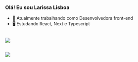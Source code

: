 ### Olá! Eu sou Larissa Lisboa


- 💼 Atualmente trabalhando como Desenvolvedora front-end
- 🖥️ Estudando React, Next e Typescript

<div style="display:inline_block"><br>

  <img align="center"  src="https://skillicons.dev/icons?i=html,css,tailwind,styledcomponents,js,ts,next">
</div>

##

<div>
  <a href="https://www.linkedin.com/in/larissamlisboa/" target="_blank">
    <img src="https://img.shields.io/badge/LinkedIn-0077B5?style=for-the-badge&logo=linkedin&logoColor=white">
  </a>
</div>
